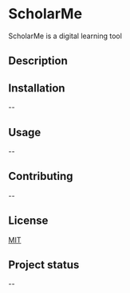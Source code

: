 # ScholarMe
ScholarMe is a digital learning tool

## Description

## Installation
--

## Usage
--

## Contributing
--

## License
[MIT](https://choosealicense.com/licenses/mit/)

## Project status
--
